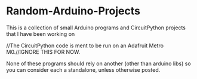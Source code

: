 # Random-Arduino-Projects
This is a collection of small Arduino programs and CircuitPython projects that I have been working on

//The CircuitPython code is ment to be run on an Adafruit Metro M0.//IGNORE THIS FOR NOW.

None of these programs should rely on another (other than arduino libs) so you can consider each a standalone, unless otherwise posted.
